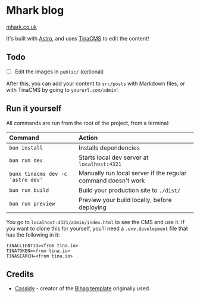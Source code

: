 # Mhark blog

[mhark.co.uk](https://mhark.co.uk)

It's built with [Astro](https://astro.build), and uses [TinaCMS](https://tina.io) to edit the content!

## Todo

- [ ] Edit the images in `public/` (optional)

After this, you can add your content to `src/posts` with Markdown files, or with TinaCMS by going to `yoururl.com/admin`!

## Run it yourself

All commands are run from the root of the project, from a terminal:

| Command                          | Action                                                        |
| :------------------------------- | :------------------------------------------------------------ |
| `bun install`                    | Installs dependencies                                         |
| `bun run dev`                    | Starts local dev server at `localhost:4321`                   |
| `bunx tinacms dev -c 'astro dev'` | Manually run local server if the regular command doesn't work |
| `bun run build`                  | Build your production site to `./dist/`                       |
| `bun run preview`                | Preview your build locally, before deploying                  |

You go to `localhost:4321/admin/index.html` to see the CMS and use it. If you want to clone this for yourself, you'll need a `.env.development` file that has the following in it:

```dotenv
TINACLIENTID=<from tina.io>
TINATOKEN=<from tina.io>
TINASEARCH=<from tina.io>
```

## Credits

- [Cassidy](https://x.com/cassidoo/status/1788810892152340671) - creator of the [Blhag template](https://github.com/cassidoo/blahg) originally used.
